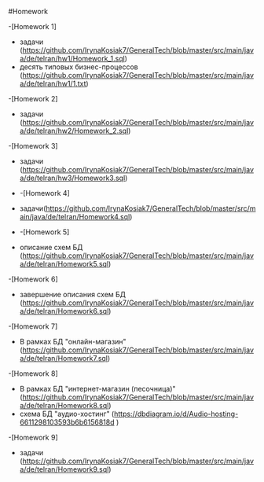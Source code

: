 #Homework

-[Homework 1] 
- задачи (https://github.com/IrynaKosiak7/GeneralTech/blob/master/src/main/java/de/telran/hw1/Homework_1.sql)
- десять типовых бизнес-процессов (https://github.com/IrynaKosiak7/GeneralTech/blob/master/src/main/java/de/telran/hw1/1.txt)

-[Homework 2]
- задачи (https://github.com/IrynaKosiak7/GeneralTech/blob/master/src/main/java/de/telran/hw2/Homework_2.sql)

-[Homework 3] 
- задачи (https://github.com/IrynaKosiak7/GeneralTech/blob/master/src/main/java/de/telran/hw3/Homework3.sql)
  
- -[Homework 4]
- задачи(https://github.com/IrynaKosiak7/GeneralTech/blob/master/src/main/java/de/telran/Homework4.sql)

- -[Homework 5]
- описание схем БД (https://github.com/IrynaKosiak7/GeneralTech/blob/master/src/main/java/de/telran/Homework5.sql)

-[Homework 6]
- завершение описания схем БД (https://github.com/IrynaKosiak7/GeneralTech/blob/master/src/main/java/de/telran/Homework6.sql)

-[Homework 7]
- В рамках БД "онлайн-магазин" (https://github.com/IrynaKosiak7/GeneralTech/blob/master/src/main/java/de/telran/Homework7.sql)

-[Homework 8]
- В рамках БД "интернет-магазин (песочница)" (https://github.com/IrynaKosiak7/GeneralTech/blob/master/src/main/java/de/telran/Homework8.sql)
- схемa БД "аудио-хостинг" (https://dbdiagram.io/d/Audio-hosting-6611298103593b6b6156818d )

-[Homework 9]
- задачи (https://github.com/IrynaKosiak7/GeneralTech/blob/master/src/main/java/de/telran/Homework9.sql)